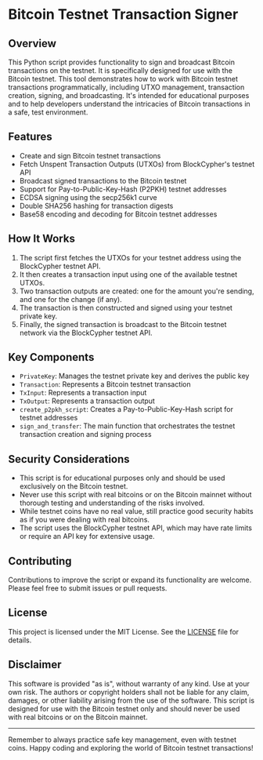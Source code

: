 # Bitcoin Testnet Transaction Signer

## Overview

This Python script provides functionality to sign and broadcast Bitcoin transactions on the testnet. It is specifically designed for use with the Bitcoin testnet. This tool demonstrates how to work with Bitcoin testnet transactions programmatically, including UTXO management, transaction creation, signing, and broadcasting. It's intended for educational purposes and to help developers understand the intricacies of Bitcoin transactions in a safe, test environment.

## Features

- Create and sign Bitcoin testnet transactions
- Fetch Unspent Transaction Outputs (UTXOs) from BlockCypher's testnet API
- Broadcast signed transactions to the Bitcoin testnet
- Support for Pay-to-Public-Key-Hash (P2PKH) testnet addresses
- ECDSA signing using the secp256k1 curve
- Double SHA256 hashing for transaction digests
- Base58 encoding and decoding for Bitcoin testnet addresses


## How It Works

1. The script first fetches the UTXOs for your testnet address using the BlockCypher testnet API.
2. It then creates a transaction input using one of the available testnet UTXOs.
3. Two transaction outputs are created: one for the amount you're sending, and one for the change (if any).
4. The transaction is then constructed and signed using your testnet private key.
5. Finally, the signed transaction is broadcast to the Bitcoin testnet network via the BlockCypher testnet API.

## Key Components

- `PrivateKey`: Manages the testnet private key and derives the public key
- `Transaction`: Represents a Bitcoin testnet transaction
- `TxInput`: Represents a transaction input
- `TxOutput`: Represents a transaction output
- `create_p2pkh_script`: Creates a Pay-to-Public-Key-Hash script for testnet addresses
- `sign_and_transfer`: The main function that orchestrates the testnet transaction creation and signing process

## Security Considerations

- This script is for educational purposes only and should be used exclusively on the Bitcoin testnet.
- Never use this script with real bitcoins or on the Bitcoin mainnet without thorough testing and understanding of the risks involved.
- While testnet coins have no real value, still practice good security habits as if you were dealing with real bitcoins.
- The script uses the BlockCypher testnet API, which may have rate limits or require an API key for extensive usage.

## Contributing

Contributions to improve the script or expand its functionality are welcome. Please feel free to submit issues or pull requests.

## License

This project is licensed under the MIT License. See the [LICENSE](LICENSE) file for details.

## Disclaimer

This software is provided "as is", without warranty of any kind. Use at your own risk. The authors or copyright holders shall not be liable for any claim, damages, or other liability arising from the use of the software. This script is designed for use with the Bitcoin testnet only and should never be used with real bitcoins or on the Bitcoin mainnet.

---

Remember to always practice safe key management, even with testnet coins. Happy coding and exploring the world of Bitcoin testnet transactions!
